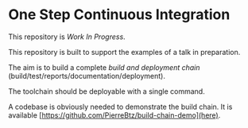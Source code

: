 # One Step Continuous Integration

This repository is *Work In Progress*.

This repository is built to support the examples of a talk in preparation.

The aim is to build a complete _build and deployment chain_ (build/test/reports/documentation/deployment).

The toolchain should be deployable with a single command.

A codebase is obviously needed to demonstrate the build chain.
It is available [https://github.com/PierreBtz/build-chain-demo](here).
